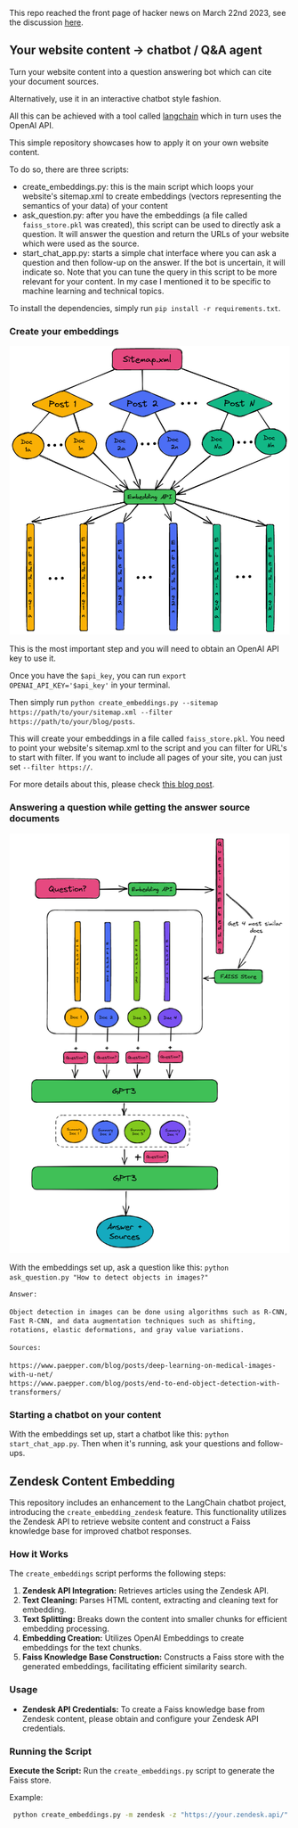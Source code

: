 
This repo reached the front page of hacker news on March 22nd 2023, see the discussion <a href="https://news.ycombinator.com/item?id=35252223" target="_blank">here</a>.

## Your website content -> chatbot / Q&A agent

Turn your website content into a question answering bot which can cite your document sources.

Alternatively, use it in an interactive chatbot style fashion.

All this can be achieved with a tool called <a href="https://github.com/hwchase17/langchain" target='_blank'>langchain</a> which in turn uses the OpenAI API.

This simple repository showcases how to apply it on your own website content.

To do so, there are three scripts:

* create_embeddings.py: this is the main script which loops your website's sitemap.xml to create embeddings (vectors representing the semantics of your data) of your content
* ask_question.py: after you have the embeddings (a file called `faiss_store.pkl` was created), this script can be used to directly ask a question. It will answer the question and return the URLs of your website which were used as the source.
* start_chat_app.py: starts a simple chat interface where you can ask a question and then follow-up on the answer. If the bot is uncertain, it will indicate so. Note that you can tune the query in this script to be more relevant for your content. In my case I mentioned it to be specific to machine learning and technical topics.

To install the dependencies, simply run `pip install -r requirements.txt`.

### Create your embeddings

<img src="imgs/llm-qa-overview.png" alt="overview of the embedding process: each blog post is split into N documents and each document yields a vector representation." />

This is the most important step and you will need to obtain an OpenAI API key to use it.

Once you have the `$api_key`, you can run `export OPENAI_API_KEY='$api_key'` in your terminal.

Then simply run `python create_embeddings.py --sitemap https://path/to/your/sitemap.xml --filter https://path/to/your/blog/posts`.

This will create your embeddings in a file called `faiss_store.pkl`. You need to point your website's sitemap.xml to the script and you can filter for URL's to start with filter. If you want to include all pages of your site, you can just set `--filter https://`.

For more details about this, please check <a href="https://www.paepper.com/blog/posts/build-q-and-a-bot-of-your-website-using-langchain/">this blog post</a>.

### Answering a question while getting the answer source documents

<img src="imgs/llm-qa-process.png" alt="overview of the Q&A process: first we find the closest matches of our documents from the FAISS store and then we ask the question to the GPT3 API." />

With the embeddings set up, ask a question like this: `python ask_question.py "How to detect objects in images?"`

    Answer:

    Object detection in images can be done using algorithms such as R-CNN, Fast R-CNN, and data augmentation techniques such as shifting, rotations, elastic deformations, and gray value variations.

    Sources:

    https://www.paepper.com/blog/posts/deep-learning-on-medical-images-with-u-net/
    https://www.paepper.com/blog/posts/end-to-end-object-detection-with-transformers/

### Starting a chatbot on your content

With the embeddings set up, start a chatbot like this: `python start_chat_app.py`. Then when it's running, ask your questions and follow-ups.


## Zendesk Content Embedding

This repository includes an enhancement to the LangChain chatbot project, introducing the `create_embedding_zendesk` feature. This functionality utilizes the Zendesk API to retrieve website content and construct a Faiss knowledge base for improved chatbot responses.

### How it Works

The `create_embeddings` script performs the following steps:

1. **Zendesk API Integration:** Retrieves articles using the Zendesk API.
2. **Text Cleaning:** Parses HTML content, extracting and cleaning text for embedding.
3. **Text Splitting:** Breaks down the content into smaller chunks for efficient embedding processing.
4. **Embedding Creation:** Utilizes OpenAI Embeddings to create embeddings for the text chunks.
5. **Faiss Knowledge Base Construction:** Constructs a Faiss store with the generated embeddings, facilitating efficient similarity search.

### Usage

- **Zendesk API Credentials:** To create a Faiss knowledge base from Zendesk content, please obtain and configure your Zendesk API credentials.

### Running the Script

   **Execute the Script:** Run the `create_embeddings.py` script to generate the Faiss store.

   Example:
   ```bash
    python create_embeddings.py -m zendesk -z "https://your.zendesk.api/"   #replace the link
